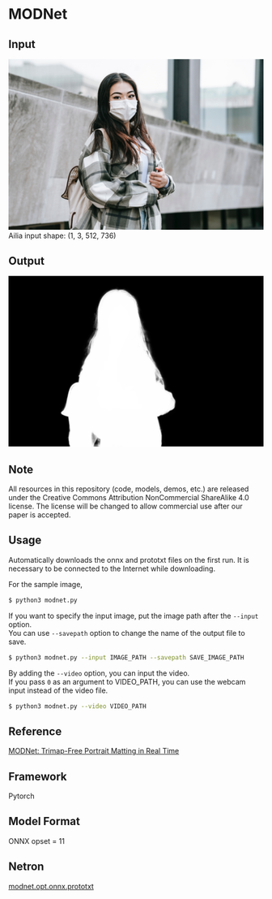 # MODNet

## Input

![Input](input.jpg)
Ailia input shape: (1, 3, 512, 736)

## Output

![Output](output.jpg)

## Note

All resources in this repository (code, models, demos, etc.) are released under the Creative Commons Attribution NonCommercial ShareAlike 4.0 license.
The license will be changed to allow commercial use after our paper is accepted.

## Usage

Automatically downloads the onnx and prototxt files on the first run. It is necessary to be connected to the Internet
while downloading.

For the sample image,

``` bash
$ python3 modnet.py
```

If you want to specify the input image, put the image path after the `--input` option.  
You can use `--savepath` option to change the name of the output file to save.

```bash
$ python3 modnet.py --input IMAGE_PATH --savepath SAVE_IMAGE_PATH
```

By adding the `--video` option, you can input the video.   
If you pass `0` as an argument to VIDEO_PATH, you can use the webcam input instead of the video file.

```bash
$ python3 modnet.py --video VIDEO_PATH
```

## Reference

[MODNet: Trimap-Free Portrait Matting in Real Time](https://github.com/ZHKKKe/MODNet)

## Framework

Pytorch

## Model Format

ONNX opset = 11

## Netron

[modnet.opt.onnx.prototxt](https://netron.app/?url=https://storage.googleapis.com/ailia-models/modnet/modnet.opt.onnx.prototxt)
